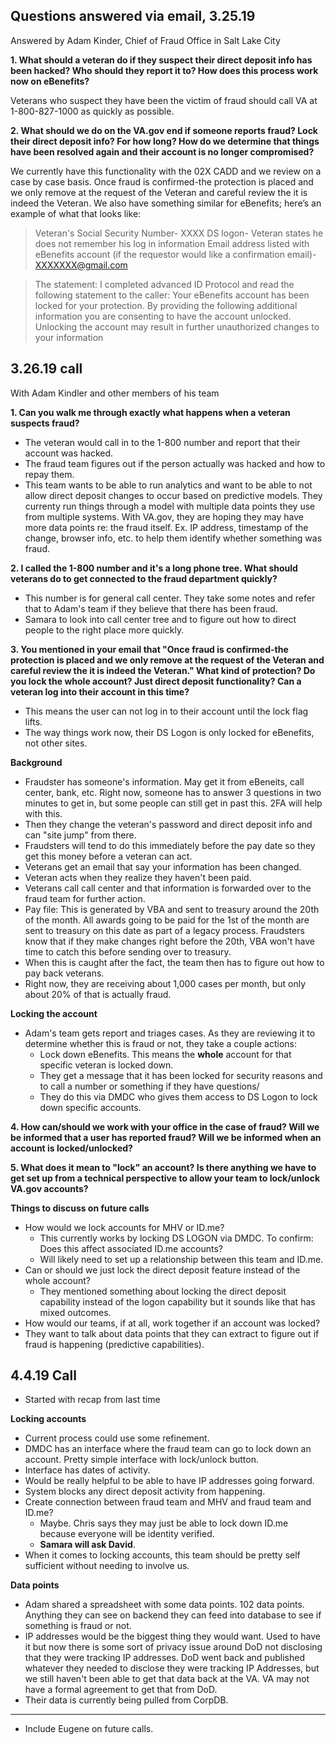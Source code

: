 ## Questions answered via email, 3.25.19

Answered by Adam Kinder, Chief of Fraud Office in Salt Lake City

**1. What should a veteran do if they suspect their direct deposit info has been hacked? Who should they report it to? How does this process work now on eBenefits?**

Veterans who suspect they have been the victim of fraud should call VA at 1-800-827-1000 as quickly as possible.   

**2. What should we do on the VA.gov end if someone reports fraud? Lock their direct deposit info? For how long? How do we determine that things have been resolved again and their account is no longer compromised?**
 
We currently have this functionality with the 02X CADD and we review on a case by case basis. Once fraud is confirmed-the protection is placed and we only remove at the request of the Veteran and careful review the it is indeed the Veteran.  We also have something similar for eBenefits; here’s an example of what that looks like:
 
> Veteran's Social Security Number- XXXX
> DS logon- Veteran states he does not remember his log in information
> Email address listed with eBenefits account (if the requestor would like a confirmation email)- XXXXXXX@gmail.com
 
> The statement: I completed advanced ID Protocol and read the following statement to the caller: Your eBenefits account has been locked for your protection. By providing the following additional information you are consenting to have the account unlocked. Unlocking the account may result in further unauthorized changes to your information

## 3.26.19 call

With Adam Kindler and other members of his team

**1. Can you walk me through exactly what happens when a veteran suspects fraud?**

- The veteran would call in to the 1-800 number and report that their account was hacked.
- The fraud team figures out if the person actually was hacked and how to repay them.
- This team wants to be able to run analytics and want to be able to not allow direct deposit changes to occur based on predictive models. They currenty run things through a model with multiple data points they use from multiple systems. With VA.gov, they are hoping they may have more data points re: the fraud itself. Ex. IP address, timestamp of the change, browser info, etc. to help them identify whether something was fraud.

**2. I called the 1-800 number and it's a long phone tree. What should veterans do to get connected to the fraud department quickly?**

- This number is for general call center. They take some notes and refer that to Adam's team if they believe that there has been fraud.
- Samara to look into call center tree and to figure out how to direct people to the right place more quickly.

**3. You mentioned in your email that "Once fraud is confirmed-the protection is placed and we only remove at the request of the Veteran and careful review the it is indeed the Veteran." What kind of protection? Do you lock the whole account? Just direct deposit functionality? Can a veteran log into their account in this time?**

- This means the user can not log in to their account until the lock flag lifts.
- The way things work now, their DS Logon is only locked for eBenefits, not other sites.

**Background**

- Fraudster has someone's information. May get it from eBeneits, call center, bank, etc. Right now, someone has to answer 3 questions in two minutes to get in, but some people can still get in past this. 2FA will help with this.
- Then they change the veteran's password and direct deposit info and can "site jump" from there.
- Fraudsters will tend to do this immediately before the pay date so they get this money before a veteran can act.
- Veterans get an email that say your information has been changed.
- Veteran acts when they realize they haven't been paid.
- Veterans call call center and that information is forwarded over to the fraud team for further action.
- Pay file: This is generated by VBA and sent to treasury around the 20th of the month. All awards going to be paid for the 1st of the month are sent to treasury on this date as part of a legacy process. Fraudsters know that if they make changes right before the 20th, VBA won't have time to catch this before sending over to treasury.
- When this is caught after the fact, the team then has to figure out how to pay back veterans.
- Right now, they are receiving about 1,000 cases per month, but only about 20% of that is actually fraud.

**Locking the account**

- Adam's team gets report and triages cases. As they are reviewing it to determine whether this is fraud or not, they take a couple actions:
  - Lock down eBenefits. This means the **whole** account for that specific veteran is locked down.
  - They get a message that it has been locked for security reasons and to call a number or something if they have questions/
  - They do this via DMDC who gives them access to DS Logon to lock down specific accounts.

**4. How can/should we work with your office in the case of fraud? Will we be informed that a user has reported fraud? Will we be informed when an account is locked/unlocked?**

**5. What does it mean to "lock" an account? Is there anything we have to get set up from a technical perspective to allow your team to lock/unlock VA.gov accounts?**

**Things to discuss on future calls**
- How would we lock accounts for MHV or ID.me?
  - This currently works by locking DS LOGON via DMDC. To confirm: Does this affect associated ID.me accounts?
  - Will likely need to set up a relationship between this team and ID.me.
- Can or should we just lock the direct deposit feature instead of the whole account?
  - They mentioned something about locking the direct deposit capability instead of the logon capability but it sounds like that has mixed outcomes.
- How would our teams, if at all, work together if an account was locked?
- They want to talk about data points that they can extract to figure out if fraud is happening (predictive capabilities).

## 4.4.19 Call

- Started with recap from last time

**Locking accounts**

- Current process could use some refinement. 
- DMDC has an interface where the fraud team can go to lock down an account. Pretty simple interface with lock/unlock button.
- Interface has dates of activity. 
- Would be really helpful to be able to have IP addresses going forward.
- System blocks any direct deposit activity from happening.
- Create connection between fraud team and MHV and fraud team and ID.me?
  - Maybe. Chris says they may just be able to lock down ID.me because everyone will be identity verified. 
  - **Samara will ask David**.
- When it comes to locking accounts, this team should be pretty self sufficient without needing to involve us.

**Data points**

- Adam shared a spreadsheet with some data points. 102 data points. Anything they can see on backend they can feed into database to see if something is fraud or not.
- IP addresses would be the biggest thing they would want. Used to have it but now there is some sort of privacy issue around DoD not disclosing that they were tracking IP addresses. DoD went back and published whatever they needed to disclose they were tracking IP Addresses, but we still haven't been able to get that data back at the VA. VA may not have a formal agreement to get that from DoD.
- Their data is currently being pulled from CorpDB.

----

- Include Eugene on future calls.
